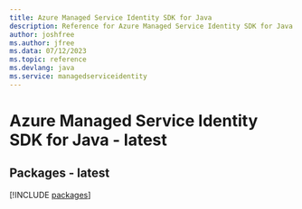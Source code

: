 ```yaml
---
title: Azure Managed Service Identity SDK for Java
description: Reference for Azure Managed Service Identity SDK for Java
author: joshfree
ms.author: jfree
ms.data: 07/12/2023
ms.topic: reference
ms.devlang: java
ms.service: managedserviceidentity
---
```

# Azure Managed Service Identity SDK for Java - latest
## Packages - latest
[!INCLUDE [packages](managed-service-identity-index.md)]